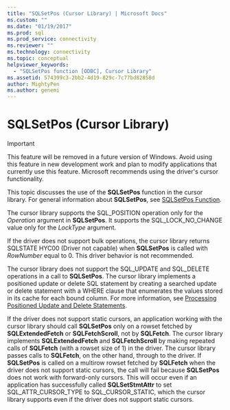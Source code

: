 ```yaml
---
title: "SQLSetPos (Cursor Library) | Microsoft Docs"
ms.custom: ""
ms.date: "01/19/2017"
ms.prod: sql
ms.prod_service: connectivity
ms.reviewer: ""
ms.technology: connectivity
ms.topic: conceptual
helpviewer_keywords: 
  - "SQLSetPos function [ODBC], Cursor Library"
ms.assetid: 574399c3-2bb2-4d19-829c-7c77bd82858d
author: MightyPen
ms.author: genemi
---
```

# SQLSetPos (Cursor Library)
> [!IMPORTANT]  
>  This feature will be removed in a future version of Windows. Avoid using this feature in new development work and plan to modify applications that currently use this feature. Microsoft recommends using the driver's cursor functionality.  
  
 This topic discusses the use of the **SQLSetPos** function in the cursor library. For general information about **SQLSetPos**, see [SQLSetPos Function](../../../odbc/reference/syntax/sqlsetpos-function.md).  
  
 The cursor library supports the SQL_POSITION operation only for the *Operation* argument in **SQLSetPos**. It supports the SQL_LOCK_NO_CHANGE value only for the *LockType* argument.  
  
 If the driver does not support bulk operations, the cursor library returns SQLSTATE HYC00 (Driver not capable) when **SQLSetPos** is called with *RowNumber* equal to 0. This driver behavior is not recommended.  
  
 The cursor library does not support the SQL_UPDATE and SQL_DELETE operations in a call to **SQLSetPos**. The cursor library implements a positioned update or delete SQL statement by creating a searched update or delete statement with a WHERE clause that enumerates the values stored in its cache for each bound column. For more information, see [Processing Positioned Update and Delete Statements](../../../odbc/reference/appendixes/processing-positioned-update-and-delete-statements.md).  
  
 If the driver does not support static cursors, an application working with the cursor library should call **SQLSetPos** only on a rowset fetched by **SQLExtendedFetch** or **SQLFetchScroll**, not by **SQLFetch**. The cursor library implements **SQLExtendedFetch** and **SQLFetchScroll** by making repeated calls of **SQLFetch** (with a rowset size of 1) in the driver. The cursor library passes calls to **SQLFetch**, on the other hand, through to the driver. If **SQLSetPos** is called on a multirow rowset fetched by **SQLFetch** when the driver does not support static cursors, the call will fail because **SQLSetPos** does not work with forward-only cursors. This will occur even if an application has successfully called **SQLSetStmtAttr** to set SQL_ATTR_CURSOR_TYPE to SQL_CURSOR_STATIC, which the cursor library supports even if the driver does not support static cursors.
